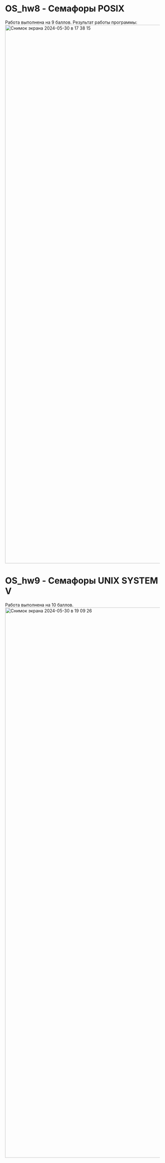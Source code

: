 # OS_hw8 - Семафоры POSIX
Работа выполнена на 9 баллов. 
Результат работы программы: 
<img width="1747" alt="Снимок экрана 2024-05-30 в 17 38 15" src="https://github.com/danikd1/OS_HW/assets/36849026/0d605f22-5661-4432-a44b-bb4f0880f1e8">

# OS_hw9 - Семафоры UNIX SYSTEM V
Работа выполнена на 10 баллов. 
<img width="1785" alt="Снимок экрана 2024-05-30 в 19 09 26" src="https://github.com/danikd1/OS_HW/assets/36849026/49204300-9218-4dc3-bc04-3527b2c5566c">
